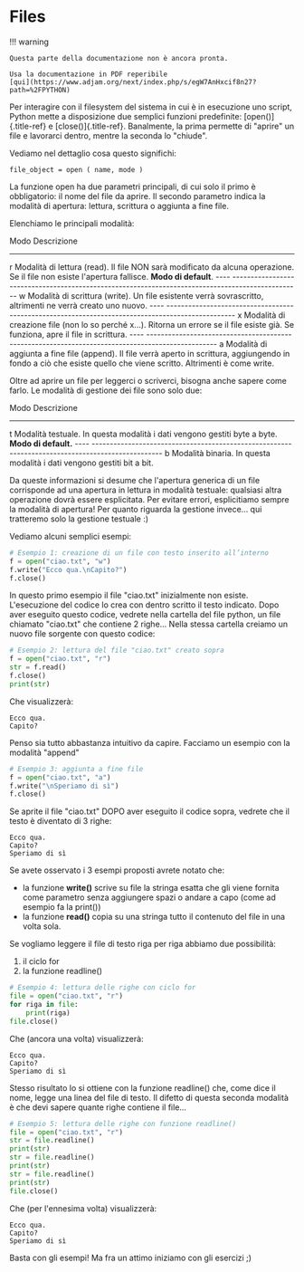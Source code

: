 # Files

!!! warning

    Questa parte della documentazione non è ancora pronta.

    Usa la documentazione in PDF reperibile
    [qui](https://www.adjam.org/next/index.php/s/egW7AnHxcif8n27?path=%2FPYTHON)


Per interagire con il filesystem del sistema in cui è in esecuzione uno
script, Python mette a disposizione due semplici funzioni predefinite:
[open()]{.title-ref} e [close()]{.title-ref}. Banalmente, la prima
permette di \"aprire\" un file e lavorarci dentro, mentre la seconda lo
\"chiude\".

Vediamo nel dettaglio cosa questo significhi:

``` 
file_object = open ( name, mode )
```

La funzione open ha due parametri principali, di cui solo il primo è
obbligatorio: il nome del file da aprire. Il secondo parametro indica la
modalità di apertura: lettura, scrittura o aggiunta a fine file.

Elenchiamo le principali modalità:

  Modo      Descrizione
  --------- ---------------------------------------------------------------------------------------------------------------------------------------------------------------------------------------------------
  r         Modalità di lettura (read). Il file NON sarà modificato da alcuna operazione. Se il file non esiste l'apertura fallisce. **Modo di default**.
  \-\-\--   \-\-\-\-\-\-\-\-\-\-\-\-\-\-\-\-\-\-\-\-\-\-\-\-\-\-\-\-\-\-\-\-\-\-\-\-\-\-\-\-\-\-\-\-\-\-\-\-\-\-\-\-\-\-\-\-\-\-\-\-\-\-\-\-\-\-\-\-\-\-\-\-\-\-\-\-\-\-\-\-\-\-\-\-\-\-\-\-\-\-\-\-\-\-\-\--
  w         Modalità di scrittura (write). Un file esistente verrà sovrascritto, altrimenti ne verrà creato uno nuovo.
  \-\-\--   \-\-\-\-\-\-\-\-\-\-\-\-\-\-\-\-\-\-\-\-\-\-\-\-\-\-\-\-\-\-\-\-\-\-\-\-\-\-\-\-\-\-\-\-\-\-\-\-\-\-\-\-\-\-\-\-\-\-\-\-\-\-\-\-\-\-\-\-\-\-\-\-\-\-\-\-\-\-\-\-\-\-\-\-\-\-\-\-\-\-\-\-\-\-\-\--
  x         Modalità di creazione file (non lo so perché x...). Ritorna un errore se il file esiste già. Se funziona, apre il file in scrittura.
  \-\-\--   \-\-\-\-\-\-\-\-\-\-\-\-\-\-\-\-\-\-\-\-\-\-\-\-\-\-\-\-\-\-\-\-\-\-\-\-\-\-\-\-\-\-\-\-\-\-\-\-\-\-\-\-\-\-\-\-\-\-\-\-\-\-\-\-\-\-\-\-\-\-\-\-\-\-\-\-\-\-\-\-\-\-\-\-\-\-\-\-\-\-\-\-\-\-\-\--
  a         Modalità di aggiunta a fine file (append). Il file verrà aperto in scrittura, aggiungendo in fondo a ciò che esiste quello che viene scritto. Altrimenti è come write.

Oltre ad aprire un file per leggerci o scriverci, bisogna anche sapere
come farlo. Le modalità di gestione dei file sono solo due:

  Modo      Descrizione
  --------- ---------------------------------------------------------------------------------------------------------------------------------------------------------------------------------------------------
  t         Modalità testuale. In questa modalità i dati vengono gestiti byte a byte. **Modo di default.**
  \-\-\--   \-\-\-\-\-\-\-\-\-\-\-\-\-\-\-\-\-\-\-\-\-\-\-\-\-\-\-\-\-\-\-\-\-\-\-\-\-\-\-\-\-\-\-\-\-\-\-\-\-\-\-\-\-\-\-\-\-\-\-\-\-\-\-\-\-\-\-\-\-\-\-\-\-\-\-\-\-\-\-\-\-\-\-\-\-\-\-\-\-\-\-\-\-\-\-\--
  b         Modalità binaria. In questa modalità i dati vengono gestiti bit a bit.

Da queste informazioni si desume che l'apertura generica di un file
corrisponde ad una apertura in lettura in modalità testuale: qualsiasi
altra operazione dovrà essere esplicitata. Per evitare errori,
esplicitiamo sempre la modalità di apertura! Per quanto riguarda la
gestione invece\... qui tratteremo solo la gestione testuale :)

Vediamo alcuni semplici esempi:

``` python
# Esempio 1: creazione di un file con testo inserito all’interno
f = open("ciao.txt", "w")
f.write("Ecco qua.\nCapito?")
f.close()
```

In questo primo esempio il file \"ciao.txt\" inizialmente non esiste.
L'esecuzione del codice lo crea con dentro scritto il testo indicato.
Dopo aver eseguito questo codice, vedrete nella cartella del file
python, un file chiamato \"ciao.txt\" che contiene 2 righe\... Nella
stessa cartella creiamo un nuovo file sorgente con questo codice:

``` python
# Esempio 2: lettura del file "ciao.txt" creato sopra
f = open("ciao.txt", "r")
str = f.read()
f.close()
print(str)
```

Che visualizzerà:

``` 
Ecco qua.
Capito?
```

Penso sia tutto abbastanza intuitivo da capire. Facciamo un esempio con
la modalità \"append\"

``` python
# Esempio 3: aggiunta a fine file
f = open("ciao.txt", "a")
f.write("\nSperiamo di sì")
f.close()
```

Se aprite il file \"ciao.txt\" DOPO aver eseguito il codice sopra,
vedrete che il testo è diventato di 3 righe:

``` 
Ecco qua.
Capito?
Speriamo di sì
```

Se avete osservato i 3 esempi proposti avrete notato che:

-   la funzione **write()** scrive su file la stringa esatta che gli
    viene fornita come parametro senza aggiungere spazi o andare a capo
    (come ad esempio fa la print())
-   la funzione **read()** copia su una stringa tutto il contenuto del
    file in una volta sola.

Se vogliamo leggere il file di testo riga per riga abbiamo due
possibilità:

1.  il ciclo for
2.  la funzione readline()

``` python
# Esempio 4: lettura delle righe con ciclo for
file = open("ciao.txt", "r")
for riga in file:
    print(riga)
file.close()
```

Che (ancora una volta) visualizzerà:

``` 
Ecco qua.
Capito?
Speriamo di sì
```

Stesso risultato lo si ottiene con la funzione readline() che, come dice
il nome, legge una linea del file di testo. Il difetto di questa seconda
modalità è che devi sapere quante righe contiene il file\...

``` python
# Esempio 5: lettura delle righe con funzione readline()
file = open("ciao.txt", "r")
str = file.readline()
print(str)
str = file.readline()
print(str)
str = file.readline()
print(str)
file.close()
```

Che (per l\'ennesima volta) visualizzerà:

``` 
Ecco qua.
Capito?
Speriamo di sì
```

Basta con gli esempi! Ma fra un attimo iniziamo con gli esercizi ;)
